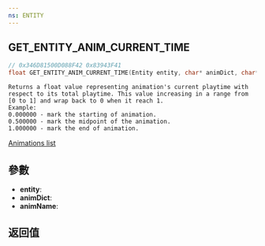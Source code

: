 ```yaml
---
ns: ENTITY
---
```

## GET_ENTITY_ANIM_CURRENT_TIME

```c
// 0x346D81500D088F42 0x83943F41
float GET_ENTITY_ANIM_CURRENT_TIME(Entity entity, char* animDict, char* animName);
```

```
Returns a float value representing animation's current playtime with respect to its total playtime. This value increasing in a range from [0 to 1] and wrap back to 0 when it reach 1.  
Example:  
0.000000 - mark the starting of animation.  
0.500000 - mark the midpoint of the animation.  
1.000000 - mark the end of animation.  
```

[Animations list](https://alexguirre.github.io/animations-list/)

## 參數
* **entity**: 
* **animDict**: 
* **animName**: 

## 返回值
